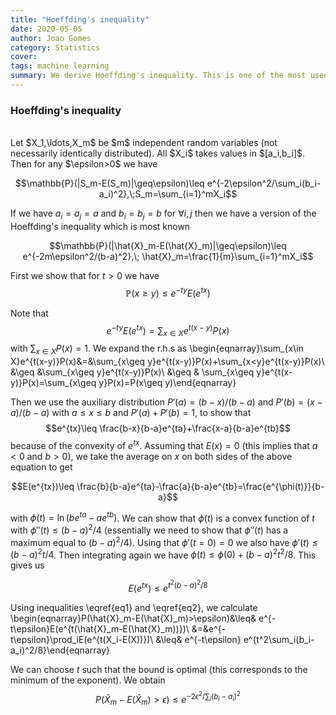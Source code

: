 ```yaml
---
title: "Hoeffding's inequality"
date: 2020-05-05
author: Joao Gomes
category: Statistics
cover:
tags: machine learning
summary: We derive Hoeffding's inequality. This is one of the most used results in machine learning theory.
---
```


### **Hoeffding's inequality**
<br/>
Let $X_1,\ldots,X_m$ be $m$ independent random variables (not necessarily identically distributed). All $X_i$ takes values in $[a_i,b_i]$. Then for any $\epsilon>0$ we have

$$\mathbb{P}(|S_m-E(S_m)|\geq\epsilon)\leq e^{-2\epsilon^2/\sum_i(b_i-a_i)^2},\;S_m=\sum_{i=1}^mX_i$$

If we have $a_i=a_j=a$ and $b_i=b_j=b$ for $\forall i,j$ then we have a version of the Hoeffding's inequality which is most known

$$\mathbb{P}(|\hat{X}_m-E(\hat{X}_m)|\geq\epsilon)\leq e^{-2m\epsilon^2/(b-a)^2},\; \hat{X}_m=\frac{1}{m}\sum_{i=1}^mX_i$$

First we show that for $t>0$ we have
$$\mathbb{P}(x\geq y)\leq e^{-ty}E(e^{t x})\label{eq1}\tag{1}$$

Note that
$$e^{-ty}E(e^{tx})=\sum_{x\in X}e^{t(x-y)}P(x)$$
with $\sum_{x\in X}P(x)=1$. We expand the r.h.s as
\begin{eqnarray}\sum_{x\in X}e^{t(x-y)}P(x)&=&\sum_{x\geq y}e^{t(x-y)}P(x)+\sum_{x<y}e^{t(x-y)}P(x)\\
&\geq &\sum_{x\geq y}e^{t(x-y)}P(x)\\
&\geq & \sum_{x\geq y}e^{t(x-y)}P(x)=\sum_{x\geq y}P(x)=P(x\geq y)\end{eqnarray}

Then we use the auxiliary distribution $P'(a)=(b-x)/(b-a)$ and $P'(b)=(x-a)/(b-a)$ with $a\leq x\leq b$ and $P'(a)+P'(b)=1$, to show that
$$e^{tx}\leq \frac{b-x}{b-a}e^{ta}+\frac{x-a}{b-a}e^{tb}$$
because of the convexity of $e^{tx}$. Assuming that $E(x)=0$ (this implies that $a<0$ and $b>0$), we take the average on $x$ on both sides of the above equation to get

$$E(e^{tx})\leq \frac{b}{b-a}e^{ta}-\frac{a}{b-a}e^{tb}=\frac{e^{\phi(t)}}{b-a}$$

with $\phi(t)=\ln(be^{ta}-ae^{tb})$. We can show that $\phi(t)$ is a convex function of $t$ with $\phi''(t)\leq (b-a)^2/4$ (essentially we need to show that $\phi''(t)$ has a maximum equal to $(b-a)^2/4$). Using that $\phi'(t=0)=0$ we also have $\phi'(t)\leq (b-a)^2t/4$. Then integrating again we have $\phi(t)\leq \phi(0)+(b-a)^2t^2/8$. This gives us

$$E(e^{tx})\leq e^{t^2(b-a)^2/8}\label{eq2}\tag{2}$$

Using inequalities \eqref{eq1} and \eqref{eq2}, we calculate
\begin{eqnarray}P(\hat{X}_m-E(\hat{X}_m)>\epsilon)&\leq& e^{-t\epsilon}E(e^{t(\hat{X}_m-E(\hat{X}_m))})\\
&=&e^{-t\epsilon}\prod_iE(e^{t(X_i-E(X))})\\
&\leq& e^{-t\epsilon} e^{t^2\sum_i(b_i-a_i)^2/8}\end{eqnarray}

We can choose $t$ such that the bound is optimal (this corresponds to the minimum of the exponent). We obtain
$$P(\hat{X}_m-E(\hat{X}_m)>\epsilon)\leq e^{-2\epsilon^2/\sum_i(b_i-a_i)^2}$$
